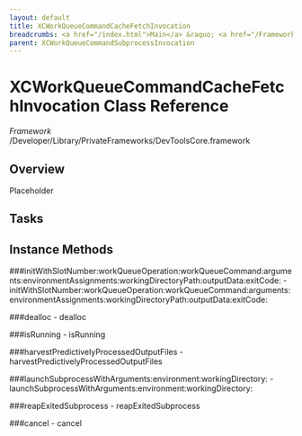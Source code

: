 ```yaml
---
layout: default
title: XCWorkQueueCommandCacheFetchInvocation
breadcrumbs: <a href="/index.html">Main</a> &raquo; <a href="/Frameworks.html">Framework</a> &raquo; <a href="/Frameworks/DevToolsCore.html">DevToolsCore</a> &raquo; XCWorkQueueCommandCacheFetchInvocation
parent: XCWorkQueueCommandSubprocessInvocation 
---
```

# XCWorkQueueCommandCacheFetchInvocation Class Reference

*Framework* /Developer/Library/PrivateFrameworks/DevToolsCore.framework

## Overview

Placeholder

## Tasks

## Instance Methods

<a name="-initWithSlotNumber:workQueueOperation:workQueueCommand:arguments:environmentAssignments:workingDirectoryPath:outputData:exitCode:"></a>
###initWithSlotNumber:workQueueOperation:workQueueCommand:arguments:environmentAssignments:workingDirectoryPath:outputData:exitCode:
    - initWithSlotNumber:workQueueOperation:workQueueCommand:arguments:environmentAssignments:workingDirectoryPath:outputData:exitCode:

<a name="-dealloc"></a>
###dealloc
    - dealloc

<a name="-isRunning"></a>
###isRunning
    - isRunning

<a name="-harvestPredictivelyProcessedOutputFiles"></a>
###harvestPredictivelyProcessedOutputFiles
    - harvestPredictivelyProcessedOutputFiles

<a name="-launchSubprocessWithArguments:environment:workingDirectory:"></a>
###launchSubprocessWithArguments:environment:workingDirectory:
    - launchSubprocessWithArguments:environment:workingDirectory:

<a name="-reapExitedSubprocess"></a>
###reapExitedSubprocess
    - reapExitedSubprocess

<a name="-cancel"></a>
###cancel
    - cancel

